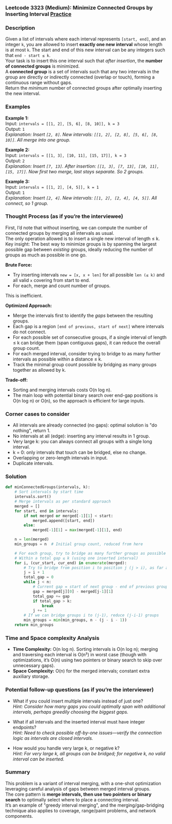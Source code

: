 ### Leetcode 3323 (Medium): Minimize Connected Groups by Inserting Interval [Practice](https://leetcode.com/problems/minimize-connected-groups-by-inserting-interval)

### Description  
Given a list of intervals where each interval represents `[start, end]`, and an integer `k`, you are allowed to insert **exactly one new interval** whose length is at most `k`. The start and end of this new interval can be any integers such that `end - start ≤ k`.  
Your task is to insert this one interval such that *after insertion*, the **number of connected groups** is minimized.  
A **connected group** is a set of intervals such that any two intervals in the group are directly or indirectly connected (overlap or touch), forming a continuous range without gaps.  
Return the *minimum* number of connected groups after optimally inserting the new interval.

### Examples  

**Example 1:**  
Input: `intervals = [[1, 2], [5, 6], [8, 10]], k = 3`  
Output: `1`  
*Explanation: Insert `[2, 8]`. New intervals: `[[1, 2], [2, 8], [5, 6], [8, 10]]`. All merge into one group.*

**Example 2:**  
Input: `intervals = [[1, 3], [10, 11], [15, 17]], k = 3`  
Output: `2`  
*Explanation: Insert `[7, 13]`. After insertion: `[[1, 3], [7, 13], [10, 11], [15, 17]]`. Now first two merge, last stays separate. So 2 groups.*

**Example 3:**  
Input: `intervals = [[1, 2], [4, 5]], k = 1`  
Output: `1`  
*Explanation: Insert `[2, 4]`. New intervals: `[[1, 2], [2, 4], [4, 5]]`. All connect, so 1 group.*

### Thought Process (as if you’re the interviewee)  
First, I’d note that without inserting, we can compute the number of connected groups by merging all intervals as usual.  
The only operation allowed is to insert a single new interval of length ≤ k.  
Key insight: The best way to minimize groups is by spanning the largest possible gap between *existing* groups, ideally reducing the number of groups as much as possible in one go.

**Brute Force:**  
- Try inserting intervals `new = [x, x + len]` for all possible `len (≤ k)` and all valid `x` covering from start to end.
- For each, merge and count number of groups.

This is inefficient.

**Optimized Approach:**  
- Merge the intervals first to identify the *gaps* between the resulting groups.
- Each gap is a region `[end of previous, start of next]` where intervals do not connect.
- For each possible set of consecutive groups, if a single interval of length ≤ k can bridge them (span contiguous gaps), it can reduce the overall group count.
- For each merged interval, consider trying to bridge to as many further intervals as possible within a distance ≤ k.
- Track the minimal group count possible by bridging as many groups together as allowed by k.

**Trade-off:**  
- Sorting and merging intervals costs O(n log n).
- The main loop with potential binary search over end-gap positions is O(n log n) or O(n), so the approach is efficient for large inputs.

### Corner cases to consider  
- All intervals are already connected (no gaps): optimal solution is "do nothing", return 1.
- No intervals at all (edge): inserting any interval results in 1 group.
- Very large k: you can always connect all groups with a single long interval.
- k = 0: only intervals that touch can be bridged, else no change.
- Overlapping or zero-length intervals in input.
- Duplicate intervals.

### Solution

```python
def minConnectedGroups(intervals, k):
    # Sort intervals by start time
    intervals.sort()
    # Merge intervals as per standard approach
    merged = []
    for start, end in intervals:
        if not merged or merged[-1][1] < start:
            merged.append([start, end])
        else:
            merged[-1][1] = max(merged[-1][1], end)

    n = len(merged)
    min_groups = n  # Initial group count, reduced from here

    # For each group, try to bridge as many further groups as possible
    # Within a total gap ≤ k (using one inserted interval)
    for i, (cur_start, cur_end) in enumerate(merged):
        # Try to bridge from position i to position j (j > i), as far as possible
        j = i + 1
        total_gap = 0
        while j < n:
            # Current gap = start of next group - end of previous group
            gap = merged[j][0] - merged[j-1][1]
            total_gap += gap
            if total_gap > k:
                break
            j += 1
        # If we can bridge groups i to (j-1), reduce (j-i-1) groups
        min_groups = min(min_groups, n - (j - i - 1))
    return min_groups
```

### Time and Space complexity Analysis  

- **Time Complexity:** O(n log n). Sorting intervals is O(n log n); merging and traversing each interval is O(n²) in worst case (though with optimizations, it’s O(n) using two pointers or binary search to skip over unnecessary gaps).
- **Space Complexity:** O(n) for the merged intervals; constant extra auxiliary storage.

### Potential follow-up questions (as if you’re the interviewer)  

- What if you could insert multiple intervals instead of just one?  
  *Hint: Consider how many gaps you could optimally span with additional intervals, perhaps greedily choosing the biggest gaps.*

- What if all intervals and the inserted interval must have integer endpoints?  
  *Hint: Need to check possible off-by-one issues—verify the connection logic as intervals are closed intervals.*

- How would you handle very large k, or negative k?  
  *Hint: For very large k, all groups can be bridged; for negative k, no valid interval can be inserted.*

### Summary
This problem is a variant of interval merging, with a one-shot optimization leveraging careful analysis of gaps between merged interval groups.  
The core pattern is **merge intervals, then use two pointers or binary search** to optimally select where to place a connecting interval.  
It’s an example of "greedy interval merging", and the merging/gap-bridging technique also applies to coverage, range/paint problems, and network components.